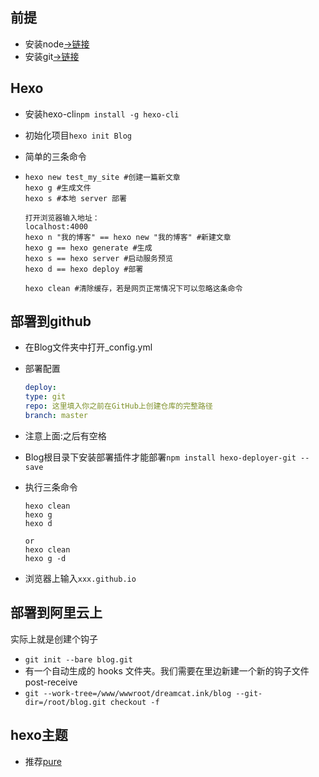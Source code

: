 
## 前提
- 安装node[->链接](../vue/README.md)
- 安装git[->链接](../git/README.md)

## Hexo

- 安装hexo-cli`npm install -g hexo-cli`

- 初始化项目`hexo init Blog`

- 简单的三条命令

- ```shell
  hexo new test_my_site #创建一篇新文章
  hexo g #生成文件
  hexo s #本地 server 部署
  
  打开浏览器输入地址：
  localhost:4000
  hexo n "我的博客" == hexo new "我的博客" #新建文章
  hexo g == hexo generate #生成
  hexo s == hexo server #启动服务预览
  hexo d == hexo deploy #部署
  
  hexo clean #清除缓存，若是网页正常情况下可以忽略这条命令
  ```



## 部署到github

- 在Blog文件夹中打开_config.yml

- 部署配置

  ```yaml
  deploy:
  type: git
  repo: 这里填入你之前在GitHub上创建仓库的完整路径
  branch: master
  ```

- 注意上面:之后有空格

- Blog根目录下安装部署插件才能部署`npm install hexo-deployer-git --save`

- 执行三条命令

  ```shell
  hexo clean
  hexo g
  hexo d
  
  or 
  hexo clean
  hexo g -d
  ```

- 浏览器上输入`xxx.github.io`


## 部署到阿里云上

实际上就是创建个钩子

- `git init --bare blog.git`
- 有一个自动生成的 hooks 文件夹。我们需要在里边新建一个新的钩子文件 post-receive
- `git --work-tree=/www/wwwroot/dreamcat.ink/blog --git-dir=/root/blog.git checkout -f`

## hexo主题
- 推荐[pure](https://github.com/cofess/hexo-theme-pure)
